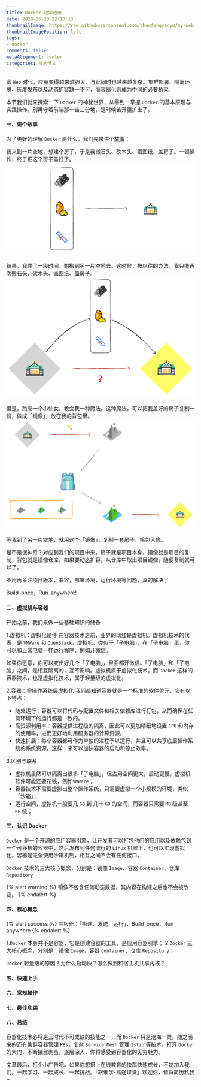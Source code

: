 ```yaml
---
title: Docker 边学边用
date: 2020-06-20 22:10:13
thumbnailImage: https://raw.githubusercontent.com/chenfengyanyu/my-web-accumulation/master/images/docker/logo.png
thumbnailImagePosition: left
tags: 
- docker
comments: false
metaAlignment: center
categories: 技术博文
---
```

富 `Web` 时代，应用变得越来越强大，与此同时也越来越复杂。集群部署、隔离环境、灰度发布以及动态扩容缺一不可，而容器化则成为中间的必要桥梁。
<!-- more -->
本节我们就来探索一下 `Docker` 的神秘世界，从零到一掌握 `Docker` 的基本原理与实践操作。别再守着前端那一亩三分地，是时候该开疆扩土了。

#### 一、讲个故事
为了更好的理解 `Docker` 是什么，我们先来讲个[故事](https://my.oschina.net/jamesview/blog/2994112)：

我来到一片空地，想建个房子，于是我搬石头、砍木头、画图纸、盖房子。一顿操作，终于把这个房子盖好了。
![盖房子](https://raw.githubusercontent.com/chenfengyanyu/my-web-accumulation/master/images/docker/store1.png)

结果，我住了一段时间，想搬到另一片空地去。这时候，按以往的办法，我只能再次搬石头、砍木头、画图纸、盖房子。
![重复盖房](https://raw.githubusercontent.com/chenfengyanyu/my-web-accumulation/master/images/docker/store2.png)

但是，跑来一个小仙女，教会我一种魔法。这种魔法，可以把我盖好的房子复制一份，做成「镜像」，放在我的背包里。
![黑魔法](https://raw.githubusercontent.com/chenfengyanyu/my-web-accumulation/master/images/docker/store3.png)

等我到了另一片空地，就用这个「镜像」，复制一套房子，拎包入住。

是不是很神奇？对应到我们的项目中来，房子就是项目本身，镜像就是项目的复制，背包就是镜像仓库。如果要动态扩容，从仓库中取出项目镜像，随便复制就可以了。

不用再关注项目版本，兼容，部署环境，运行环境等问题，真的解决了 

Build once，Run anywhere!

#### 二、虚拟机与容器
开始之前，我们来做一些基础知识的储备：

1.虚拟机：虚拟化硬件
在容器技术之前，业界的网红是虚拟机。虚拟机技术的代表，是 `VMWare` 和 `OpenStack`。虚拟机，类似于「子电脑」，在「子电脑」里，你可以和正常电脑一样运行程序，例如开微信。

如果你愿意，你可以变出好几个「子电脑」，里面都开微信。「子电脑」和「子电脑」之间，是相互隔离的，互不影响。虚拟机属于虚拟化技术。而 `Docker` 这样的容器技术，也是虚拟化技术，属于轻量级的虚拟化。

2.容器：将操作系统层虚拟化
我们都知道容器就是一个标准的软件单元，它有以下特点：
* 随处运行：容器可以将代码与配置文件和相关依赖库进行打包，从而确保在任何环境下的运行都是一致的。
* 高资源利用率：容器提供进程级的隔离，因此可以更加精细地设置 `CPU` 和内存的使用率，进而更好地利用服务器的计算资源。
* 快速扩展：每个容器都可作为单独的进程予以运行，并且可以共享底层操作系统的系统资源，这样一来可以加快容器的启动和停止效率。


3.区别与联系
- 虚拟机虽然可以隔离出很多「子电脑」，但占用空间更大，启动更慢。虚拟机软件可能还要花钱，例如`VMWare`；
- 容器技术不需要虚拟出整个操作系统，只需要虚拟一个小规模的环境，类似「沙箱」；
- 运行空间，虚拟机一般要几 `GB` 到 几十 `GB` 的空间，而容器只需要 `MB` 级甚至 `KB` 级；

#### 三、认识 Docker

`Docker` 是一个开源的应用容器引擎，让开发者可以打包他们的应用以及依赖包到一个可移植的容器中，然后发布到任何流行的 `Linux` 机器上，也可以实现虚拟化。容器是完全使用沙箱机制，相互之间不会有任何接口。

`Docker` 技术的三大核心概念，分别是：镜像 `Image`、容器 `Container`、仓库 `Repository`


{% alert warning %}
镜像不包含任何动态数据，其内容在构建之后也不会被改变。
{% endalert %}


#### 四、核心概念

{% alert success %}
三板斧：「搭建、发送、运行」，Build once，Run anywhere
{% endalert %}

1.`Docker` 本身并不是容器，它是创建容器的工具，是应用容器引擎；
2.`Docker` 三大核心概念，分别是：镜像 `Image`，容器 `Container`、仓库 `Repository`；

`Docker` 轻量级的原因？为什么启动快？怎么做到和宿主机共享内核？



#### 五、快速上手



#### 六、常规操作



#### 七、最佳实践



#### 八、总结
容器化技术必将是云时代不可或缺的技能之一，而 `Docker` 只是沧海一粟。随之而来的还有集群容器管理 `K8s`，复杂 `Service Mesh` 管理 `Istio` 等技术。打开 `Docker` 的大门，不断抽丝剥茧，逐层深入，你将感受到容器化的无穷魅力。

文章最后，打个小广告吧。如果你想搭上在线教育的快车快速成长，不妨加入我们。一起学习、一起成长、一起挑战。「跟谁学-高途课堂」欢迎你，请将简历私我～
